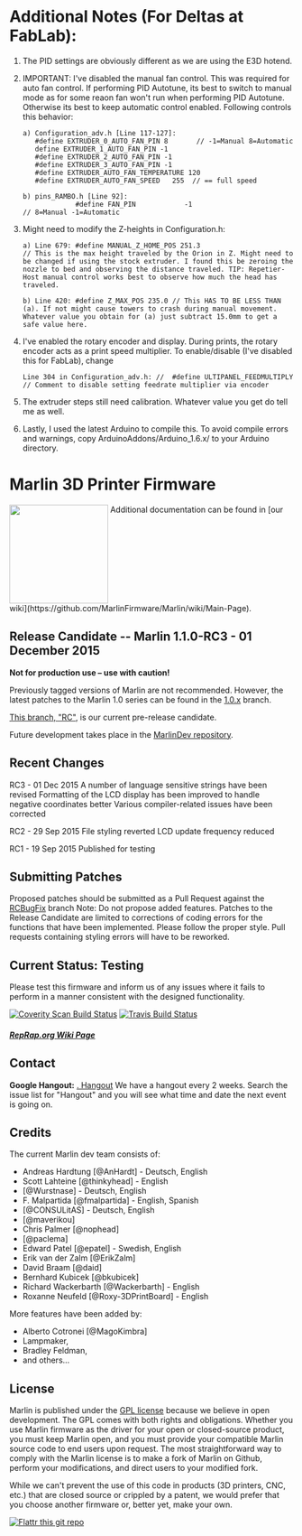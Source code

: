 # Additional Notes (For Deltas at FabLab):
1) The PID settings are obviously different as we are using the E3D hotend.

2) IMPORTANT: I've disabled the manual fan control. This was required for auto fan control. If performing PID Autotune, its best to switch to manual mode as for some reaon fan won't run when performing PID Autotune. Otherwise its best to keep automatic control enabled. Following controls this behavior:
 
       a) Configuration_adv.h [Line 117-127]:
          #define EXTRUDER_0_AUTO_FAN_PIN 8       // -1=Manual 8=Automatic
          define EXTRUDER_1_AUTO_FAN_PIN -1
          #define EXTRUDER_2_AUTO_FAN_PIN -1
          #define EXTRUDER_3_AUTO_FAN_PIN -1
          #define EXTRUDER_AUTO_FAN_TEMPERATURE 120
          #define EXTRUDER_AUTO_FAN_SPEED   255  // == full speed
       
       b) pins_RAMBO.h [Line 92]:
                    #define FAN_PIN            -1                        // 8=Manual -1=Automatic

3) Might need to modify the Z-heights in Configuration.h:
 
       a) Line 679: #define MANUAL_Z_HOME_POS 251.3 
       // This is the max height traveled by the Orion in Z. Might need to be changed if using the stock extruder. I found this be zeroing the nozzle to bed and observing the distance traveled. TIP: Repetier-Host manual control works best to observe how much the head has traveled.

       b) Line 420: #define Z_MAX_POS 235.0 // This HAS TO BE LESS THAN (a). If not might cause towers to crash during manual movement. Whatever value you obtain for (a) just subtract 15.0mm to get a safe value here.

4) I've enabled the rotary encoder and display. During prints, the rotary encoder acts as a print speed multiplier. To enable/disable (I've disabled this for FabLab), change 

       Line 304 in Configuration_adv.h: //  #define ULTIPANEL_FEEDMULTIPLY  // Comment to disable setting feedrate multiplier via encoder

5) The extruder steps still need calibration. Whatever value you get do tell me as well.

6) Lastly, I used the latest Arduino to compile this. To avoid compile errors and warnings, copy ArduinoAddons/Arduino_1.6.x/ to your Arduino directory.


# Marlin 3D Printer Firmware
<img align="top" width=175 src="Documentation/Logo/Marlin%20Logo%20GitHub.png" />
 Additional documentation can be found in [our wiki](https://github.com/MarlinFirmware/Marlin/wiki/Main-Page).

## Release Candidate -- Marlin 1.1.0-RC3 - 01 December 2015

__Not for production use – use with caution!__

Previously tagged versions of Marlin are not recommended. However, the latest patches to the Marlin 1.0 series can be found in the [1.0.x](https://github.com/MarlinFirmware/Marlin/tree/1.0.x) branch.

[This branch, "RC"](https://github.com/MarlinFirmware/Marlin/tree/RC), is our current pre-release candidate.

Future development takes place in the [MarlinDev repository](https://github.com/MarlinFirmware/MarlinDev/).

## Recent Changes
RC3 - 01 Dec 2015
      A number of language sensitive strings have been revised
      Formatting of the LCD display has been improved to handle negative coordinates better
      Various compiler-related issues have been corrected

RC2 - 29 Sep 2015
      File styling reverted
      LCD update frequency reduced

RC1 - 19 Sep 2015
      Published for testing

## Submitting Patches
Proposed patches should be submitted as a Pull Request against the [RCBugFix](https://github.com/MarlinFirmware/Marlin/tree/RCBugFix) branch
Note: Do not propose added features. Patches to the Release Candidate are limited to corrections of coding errors for the functions that have been implemented.
Please follow the proper style. Pull requests containing styling errors will have to be reworked.



## Current Status: Testing

Please test this firmware and inform us of any issues where it fails to perform in a manner consistent with the designed functionality.

[![Coverity Scan Build Status](https://scan.coverity.com/projects/2224/badge.svg)](https://scan.coverity.com/projects/2224)
[![Travis Build Status](https://travis-ci.org/MarlinFirmware/MarlinDev.svg)](https://travis-ci.org/MarlinFirmware/MarlinDev)

##### [RepRap.org Wiki Page](http://reprap.org/wiki/Marlin)

## Contact

__Google Hangout:__ <a href="https://plus.google.com/hangouts/_/gxn3wrea5gdhoo223yimsiforia" target="_blank">. Hangout</a> We have a hangout every 2 weeks. Search the issue list for "Hangout" and you will see what time and date the next event is going on.

## Credits

The current Marlin dev team consists of:

 - Andreas Hardtung [@AnHardt] - Deutsch, English
 - Scott Lahteine [@thinkyhead] - English
 - [@Wurstnase] - Deutsch, English
 - F. Malpartida [@fmalpartida] - English, Spanish
 - [@CONSULitAS] - Deutsch, English
 - [@maverikou]
 - Chris Palmer [@nophead]
 - [@paclema]
 - Edward Patel [@epatel] - Swedish, English
 - Erik van der Zalm [@ErikZalm]
 - David Braam [@daid]
 - Bernhard Kubicek [@bkubicek]
 - Richard Wackerbarth [@Wackerbarth] - English
 - Roxanne Neufeld [@Roxy-3DPrintBoard] - English

More features have been added by:
  - Alberto Cotronei [@MagoKimbra]
  - Lampmaker,
  - Bradley Feldman,
  - and others...

## License

Marlin is published under the [GPL license](/LICENSE) because we believe in open development. The GPL comes with both rights and obligations. Whether you use Marlin firmware as the driver for your open or closed-source product, you must keep Marlin open, and you must provide your compatible Marlin source code to end users upon request. The most straightforward way to comply with the Marlin license is to make a fork of Marlin on Github, perform your modifications, and direct users to your modified fork.

While we can't prevent the use of this code in products (3D printers, CNC, etc.) that are closed source or crippled by a patent, we would prefer that you choose another firmware or, better yet, make your own.

[![Flattr this git repo](http://api.flattr.com/button/flattr-badge-large.png)](https://flattr.com/submit/auto?user_id=ErikZalm&url=https://github.com/MarlinFirmware/Marlin&title=Marlin&language=&tags=github&category=software)
